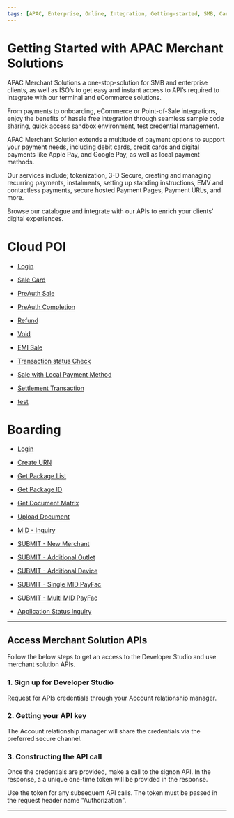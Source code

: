 ```yaml
---
tags: [APAC, Enterprise, Online, Integration, Getting-started, SMB, Card-present, Card-not-present, Digital, Features, POS, Cloud, Local-payment-methods]
---
```


# Getting Started with APAC Merchant Solutions 

APAC Merchant Solutions a one-stop-solution for SMB and enterprise clients, as well as ISO’s to get easy and instant access to API’s required to integrate with our terminal and eCommerce solutions.

From payments to onboarding, eCommerce or Point-of-Sale integrations, enjoy the benefits of hassle free integration through seamless sample code sharing, quick access sandbox environment, test credential management. 

APAC Merchant Solution extends a multitude of payment options to support your payment needs, including debit cards, credit cards and digital payments like Apple Pay, and Google Pay, as well as local payment methods.

Our services include; tokenization, 3-D Secure, creating and managing recurring payments, instalments, setting up standing instructions, EMV and contactless payments, secure hosted Payment Pages, Payment URLs, and more.

Browse our catalogue and integrate with our APIs to enrich your clients' digital experiences.

# Cloud POI

- [Login](./?path=/docs/APIs/CloudPOI/Login.md)

- [Sale Card](./?path=docs/APIs/PaymentAPI/SaleCard.md)

- [PreAuth Sale](./?path=docs/APIs/PaymentAPI/PreAuthSale.md)

- [PreAuth Completion](./?path=docs/APIs/PaymentAPI/PreAuthCompletion.md)

- [Refund](./?path=docs/APIs/PaymentAPI/Refund.md)

- [Void](./?path=docs/APIs/PaymentAPI/Void.md)

- [EMI Sale](./?path=docs/APIs/PaymentAPI/EMISale.md)

- [Transaction status Check](./?path=docs/APIs/PaymentAPI/TransactionStatusCheck.md)

- [Sale with Local Payment Method](./?path=docs/APIs/PaymentAPI/SaleLocalPaymentMethod.md)

- [Settlement Transaction](./?path=docs/APIs/PaymentAPI/SettlementTransaction.md)

- [test](./?path=docs/APIs/PaymentAPI/test.html)

#  Boarding

- [Login](./?path=/docs/APIs/externalboarding/Login.md)

- [Create URN](./?path=/docs/APIs/externalboarding/CreateURN.md)

- [Get Package List](./?path=/docs/APIs/externalboarding/GetPackageList.md)

- [Get Package ID](./?path=/docs/APIs/externalboarding/GetPackageId.md)

- [Get Document Matrix](./?path=/docs/APIs/externalboarding/GetDocumentMatrix.md)

- [Upload Document](./?path=/docs/APIs/externalboarding/UploadDocument.md)

- [MID - Inquiry](./?path=/docs/APIs/externalboarding/MidInquiry.md)

- [SUBMIT - New Merchant](./?path=/docs/APIs/externalboarding/NewMerchant.md)

- [SUBMIT - Additional Outlet](./?path=/docs/APIs/externalboarding/AdditionalOutlet.md)

- [SUBMIT - Additional Device](./?path=/docs/APIs/externalboarding/AdditionalDevice.md)

- [SUBMIT - Single MID PayFac](./?path=/docs/APIs/externalboarding/SingleMIDPayFac.md)

- [SUBMIT - Multi MID PayFac](./?path=/docs/APIs/externalboarding/MultiMIDPayFac.md)

- [Application Status Inquiry](./?path=/docs/APIs/externalboarding/ApplicationStatusInquiry.md)

---

## Access Merchant Solution APIs

Follow the below steps to get an access to the Developer Studio and use merchant solution APIs.

### 1. Sign up for  Developer Studio

Request for APIs credentials through your Account relationship manager.

### 2. Getting your API key

The Account relationship manager will share the credentials via the preferred secure channel.

### 3. Constructing the API call

Once the credentials are provided, make a call to the signon API. In the response, a a unique one-time token will be provided in the response. 

Use the token for any subsequent API calls.  The token must be passed in the request header name "Authorization".  

---

